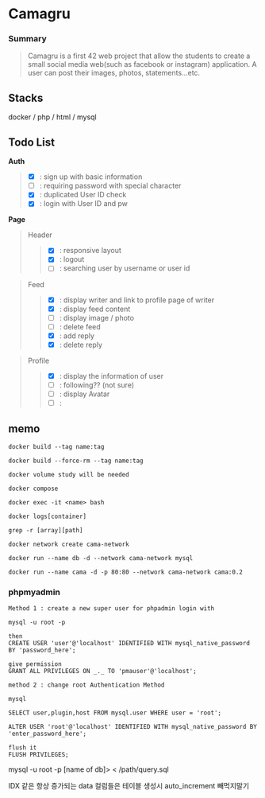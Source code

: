 <!-- @format -->

# Camagru

### Summary

> Camagru is a first 42 web project that allow the students to create a small social media web(such as facebook or instagram) application. A user can post their images, photos, statements...etc.

## Stacks

docker / php / html / mysql

## Todo List

**Auth**
> - [x] : sign up with basic information
> - [ ] : requiring password with special character
> - [x] : duplicated User ID check
> - [x] : login with User ID and pw

**Page**
> Header
>   > - [x] : responsive layout
>   > - [x] : logout
>	> - [ ] : searching user by username or user id

> Feed
>   > - [x] : display writer and link to profile page of writer
>   > - [x] : display feed content
>   > - [ ] : display image / photo
>   > - [ ] : delete feed
>   > - [x] : add reply
>   > - [x] : delete reply

>  Profile
>   > - [x] : display the information of user
>   > - [ ] : following?? (not sure)
>	> - [ ] : display Avatar
>	> - [ ] : 

## memo

    docker build --tag name:tag

    docker build --force-rm --tag name:tag

    docker volume study will be needed

    docker compose

    docker exec -it <name> bash

    docker logs[container]

    grep -r [array][path]

    docker network create cama-network

    docker run --name db -d --network cama-network mysql

    docker run --name cama -d -p 80:80 --network cama-network cama:0.2

### phpmyadmin

    Method 1 : create a new super user for phpadmin login with

    mysql -u root -p

    then
    CREATE USER 'user'@'localhost' IDENTIFIED WITH mysql_native_password BY 'password_here';

    give permission
    GRANT ALL PRIVILEGES ON _._ TO 'pmauser'@'localhost';

    method 2 : change root Authentication Method

    mysql

    SELECT user,plugin,host FROM mysql.user WHERE user = 'root';

    ALTER USER 'root'@'localhost' IDENTIFIED WITH mysql_native_password BY 'enter_password_here';

    flush it
    FLUSH PRIVILEGES;

mysql -u root -p [name of db]> < /path/query.sql


IDX 같은 항상 증가되는 data 컬럼들은 테이블 생성시 auto_increment 빼먹지말기
